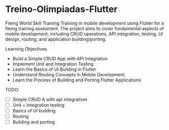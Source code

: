 # Treino-Olimpiadas-Flutter

Fiemg World Skill Training
Training in mobile development using Flutter for a fiemg training assesment. The project aims to cover fundamental aspects of mobile development, including CRUD operations, API integration, testing, UI design, routing, and application building/porting.

Learning Objectives
 - Build a Simple CRUD App with API Integration
 - Implement Unit and Integration Testing
 - Learn the Basics of UI Building in Flutter
 - Understand Routing Concepts in Mobile Development
 - Learn the Process of Building and Porting Flutter Applications


TODO: 
- [ ] Simple CRUD A with api integratiom
- [ ] Unit + Integration testing
- [ ] Basics of UI building
- [ ] Routing
- [ ] Building and porting

